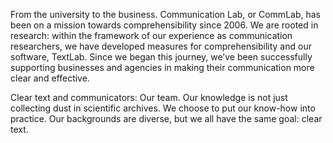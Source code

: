 From the university to the business. Communication Lab, or CommLab, has been on a mission towards comprehensibility since 2006. We are rooted in research: within the framework of our experience as
communication researchers, we have developed measures for comprehensibility and our software, TextLab. Since we began this journey, we’ve been successfully supporting businesses and agencies in making their communication more clear and effective.

Clear text and communicators: Our team. Our knowledge is not just collecting dust in scientific archives. We choose to put our know-how into practice. Our backgrounds are diverse, but we all have the same goal: clear text.
